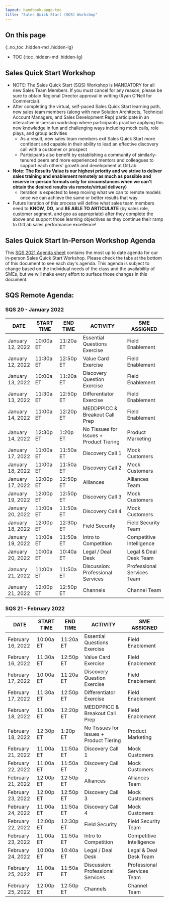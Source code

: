 ```yaml
---
layout: handbook-page-toc
title: "Sales Quick Start (SQS) Workshop"
---
```


## On this page
{:.no_toc .hidden-md .hidden-lg}

- TOC
{:toc .hidden-md .hidden-lg}

## Sales Quick Start Workshop
*  NOTE: The Sales Quick Start (SQS) Workshop is MANDATORY for all new Sales Team Members. If you must cancel for any reason, please be sure to obtain Regional Director approval in writing (Ryan O'Nell for Commercial).
*  After completing the virtual, self-paced Sales Quick Start learning path, new sales team members (along with new Solution Architects, Technical Account Managers, and Sales Development Rep) participate in an interactive in-person workshop where participants practice applying this new knowledge in fun and challenging ways including mock calls, role plays, and group activities
   - As a result, new sales team members exit Sales Quick Start more confident and capable in their ability to lead an effective discovery call with a customer or prospect
   - Participants also benefit by establishing a community of similarly-tenured peers and more experienced mentors and colleagues to support each others' growth and development at GitLab
*  **Note: The Results Value is our highest priority and we strive to deliver sales training and enablement remotely as much as possible and reserve in-person formats only for circumstances when we can't obtain the desired results via remote/virtual delivery)**
   - Iteration is expected to keep moving what we can to remote models once we can achieve the same or better results that way
*  Future iteration of this process will define what sales team members need to **KNOW**, **DO**, and **BE ABLE TO ARTICULATE** (by sales role, customer segment, and geo as appropriate) after they complete the above and support those learning objectives as they continue their ramp to GitLab sales performance excellence!

## Sales Quick Start In-Person Workshop Agenda

This [SQS 2021 Agenda sheet](https://docs.google.com/spreadsheets/d/1f1O2VC_6Fjdhrpyi9vB81kvdJ4H-66F8ghv-h_-_bGw/edit?usp=sharing) contains the most up to date agenda for our in-person Sales Quick Start Workshop. Please check the tabs at the bottom of this document to see each day's agenda. This agenda is subject to change based on the individual needs of the class and the availability of SMEs, but we will make every effort to surface those changes in this document.


## SQS Remote Agenda:

### SQS 20 - January 2022

| DATE | START TIME | END TIME | ACTIVITY | SME ASSIGNED |
| ------ | ------ | ------ | ------ | ------ |
|January 12, 2022 | 10:00a ET | 11:20a ET | Essential Questions Exercise | Field Enablement  |
|January 12, 2022 | 11:30a ET | 12:50p ET | Value Card Exercise | Field Enablement |
|January 13, 2022 | 10:00a ET | 11:20a ET | Discovery Question Exercise | Field Enablement  |
|January 13, 2022 | 11:30a ET | 12:50p ET | Differentiator Exercise | Field Enablement  |
|January 14, 2022 | 11:00a ET | 12:20p ET | MEDDPPICC & Breakout Call Prep | Field Enablement  |
|January 14, 2022  | 12:30p ET | 1:20p ET | No Tissues for Issues + Product Tiering | Product Marketing  |
|January 17, 2022 | 11:00a ET | 11:50a ET | Discovery Call 1 | Mock Customers  |
|January 18, 2022 | 11:00a ET | 11:50a ET | Discovery Call 2 | Mock Customers |
|January 17, 2022  | 12:00p ET | 12:50p ET | Alliances | Alliances Team  |
|January 19, 2022 | 12:00p ET | 12:50p ET | Discovery Call 3 | Mock Customers |
|January 20, 2022 | 11:00a ET | 11:50a ET | Discovery Call 4 | Mock Customers |
|January 18, 2022 | 12:00p ET | 12:30p ET | Field Security |  Field Security Team   |
|January 19, 2022 | 11:00a ET | 11:50a ET | Intro to Competition | Competitive Intelligence  |
|January 20, 2022 | 10:00a ET | 10:40a ET | Legal / Deal Desk | Legal & Deal Desk Team |
|January 21, 2022 | 11:00a ET | 11:50a ET | Discussion: Professional Services | Professional Services Team    |
|January 21, 2022 | 12:00p ET | 12:50p ET | Channels |  Channel Team   |

### SQS 21 - February 2022

| DATE | START TIME | END TIME | ACTIVITY | SME ASSIGNED |
| ------ | ------ | ------ | ------ | ------ |
|February 16, 2022 | 10:00a ET | 11:20a ET | Essential Questions Exercise | Field Enablement  |
|February 16, 2022 | 11:30a ET | 12:50p ET | Value Card Exercise | Field Enablement  |
|February 17, 2022 | 10:00a ET | 11:20a ET | Discovery Question Exercise | Field Enablement |
|February 17, 2022 | 11:30a ET | 12:50p ET | Differentiator Exercise | Field Enablement  |
|February 18, 2022 | 11:00a ET | 12:20p ET | MEDDPPICC & Breakout Call Prep |  Field Enablement |
|February 18, 2022  | 12:30p ET | 1:20p ET | No Tissues for Issues + Product Tiering | Product Marketing  |
|February 21, 2022 | 11:00a ET | 11:50a ET | Discovery Call 1 |  Mock Customers  |
|February 22, 2022 | 11:00a ET | 11:50a ET | Discovery Call 2 |  Mock Customers |
|February 21, 2022  | 12:00p ET | 12:50p ET | Alliances | Alliances Team  |
|February 23, 2022 | 12:00p ET | 12:50p ET | Discovery Call 3 |  Mock Customers |
|February 24, 2022 | 11:00a ET | 11:50a ET | Discovery Call 4 |  Mock Customers |
|February 22, 2022 | 12:00p ET | 12:30p ET | Field Security | Field Security Team    |
|February 23, 2022 | 11:00a ET | 11:50a ET | Intro to Competition | Competitive Intelligence  |
|February 24, 2022 | 10:00a ET | 10:40a ET | Legal / Deal Desk | Legal & Deal Desk Team |
|February 25, 2022 | 11:00a ET | 11:50a ET | Discussion: Professional Services |  Professional Services Team    |
|February 25, 2022 | 12:00p ET | 12:50p ET | Channels | Channel Team  |

